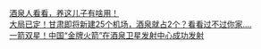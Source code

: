   
[酒泉人看看，养这儿子有啥用！](http://www.dianyue.me/archives/597/52ihs9yeotmbr9gq/)  
[大局已定！甘肃即将新建25个机场，酒泉就占2个？看看过不过你家....](http://www.dianyue.me/archives/617/t851gimp34pdz7g1/)  
[一箭双星！中国“金牌火箭”在酒泉卫星发射中心成功发射](http://www.dianyue.me/archives/583/6cgzagsto8g8t02n/)